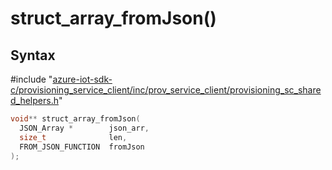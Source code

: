 # struct_array_fromJson()

## Syntax

\#include "[azure-iot-sdk-c/provisioning_service_client/inc/prov_service_client/provisioning_sc_shared_helpers.h](../provisioning-sc-shared-helpers-h.md)"  
```C
void** struct_array_fromJson(
  JSON_Array *        json_arr,
  size_t              len,
  FROM_JSON_FUNCTION  fromJson
);
```

